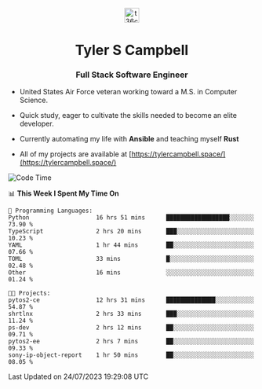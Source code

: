 <p align="center">
<a href="https://www.linkedin.com/in/t36campbell" target="blank"><img align="center" src="https://ik.imagekit.io/t36campbell/Portfolio/linkedin.png.original_m8bbGgPh6.png" alt="t36campbell" height="30" width="30" /></a>
</p>
<h1 align="center">Tyler S Campbell</h1>
<h3 align="center">Full Stack Software Engineer</h3>

* United States Air Force veteran working toward a M.S. in Computer Science.

* Quick study, eager to cultivate the skills needed to become an elite developer.

* Currently automating my life with **Ansible** and teaching myself **Rust**

* All of my projects are available at [https://tylercampbell.space/](https://tylercampbell.space/)

<!--START_SECTION:waka-->
![Code Time](http://img.shields.io/badge/Code%20Time-2%2C644%20hrs%202%20mins-blue)

📊 **This Week I Spent My Time On** 

```text
💬 Programming Languages: 
Python                   16 hrs 51 mins      ██████████████████░░░░░░░   73.90 % 
TypeScript               2 hrs 20 mins       ███░░░░░░░░░░░░░░░░░░░░░░   10.23 % 
YAML                     1 hr 44 mins        ██░░░░░░░░░░░░░░░░░░░░░░░   07.66 % 
TOML                     33 mins             █░░░░░░░░░░░░░░░░░░░░░░░░   02.48 % 
Other                    16 mins             ░░░░░░░░░░░░░░░░░░░░░░░░░   01.24 % 

🐱‍💻 Projects: 
pytos2-ce                12 hrs 31 mins      ██████████████░░░░░░░░░░░   54.87 % 
shrtlnx                  2 hrs 33 mins       ███░░░░░░░░░░░░░░░░░░░░░░   11.24 % 
ps-dev                   2 hrs 12 mins       ██░░░░░░░░░░░░░░░░░░░░░░░   09.71 % 
pytos2-ee                2 hrs 7 mins        ██░░░░░░░░░░░░░░░░░░░░░░░   09.33 % 
sony-ip-object-report    1 hr 50 mins        ██░░░░░░░░░░░░░░░░░░░░░░░   08.05 % 
```


 Last Updated on 24/07/2023 19:29:08 UTC
<!--END_SECTION:waka-->
